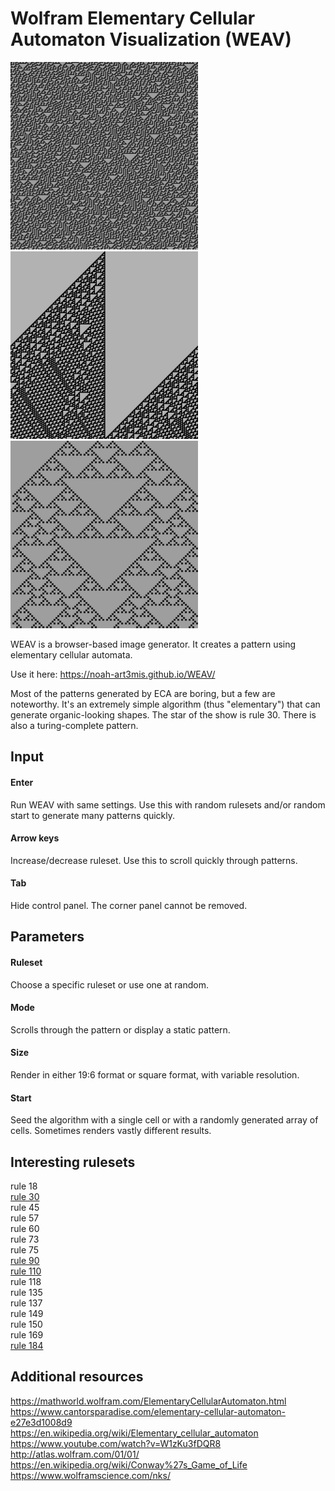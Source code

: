 # Wolfram Elementary Cellular Automaton Visualization (WEAV)

<img src="https://github.com/noah-art3mis/WEAV/blob/master/2_example_rule_30.png" width="300px" style=""/> <img src="https://github.com/noah-art3mis/WEAV/blob/master/example_rule_110.png" height="300px" style=""/> <img src="https://github.com/noah-art3mis/WEAV/blob/master/example_rule_90.png" height="300px" style=""/> 

WEAV is a browser-based image generator. It creates a pattern using elementary cellular automata. 

Use it here: https://noah-art3mis.github.io/WEAV/

Most of the patterns generated by ECA are boring, but a few are noteworthy. It's an extremely simple algorithm (thus "elementary") that can generate organic-looking shapes. The star of the show is rule 30. There is also a turing-complete pattern.

## Input
#### Enter
Run WEAV with same settings. Use this with random rulesets and/or random start to generate many patterns quickly.
#### Arrow keys
Increase/decrease ruleset. Use this to scroll quickly through patterns.
#### Tab
Hide control panel. The corner panel cannot be removed. 
  
## Parameters
#### Ruleset
Choose a specific ruleset or use one at random.
#### Mode
Scrolls through the pattern or display a static pattern.
#### Size
Render in either 19:6 format or square format, with variable resolution.  
#### Start
Seed the algorithm with a single cell or with a randomly generated array of cells. Sometimes renders vastly different results.



## Interesting rulesets ##



rule 18  
[rule 30](https://en.wikipedia.org/wiki/Rule_30)  
rule 45  
rule 57  
rule 60  
rule 73  
rule 75  
[rule 90](https://en.wikipedia.org/wiki/Rule_90)  
[rule 110](https://en.wikipedia.org/wiki/Rule_110)  
rule 118  
rule 135  
rule 137  
rule 149  
rule 150  
rule 169  
[rule 184](https://en.wikipedia.org/wiki/Rule_184)  

## Additional resources ##
https://mathworld.wolfram.com/ElementaryCellularAutomaton.html  
https://www.cantorsparadise.com/elementary-cellular-automaton-e27e3d1008d9  
https://en.wikipedia.org/wiki/Elementary_cellular_automaton  
https://www.youtube.com/watch?v=W1zKu3fDQR8  
http://atlas.wolfram.com/01/01/  
https://en.wikipedia.org/wiki/Conway%27s_Game_of_Life  
https://www.wolframscience.com/nks/  
